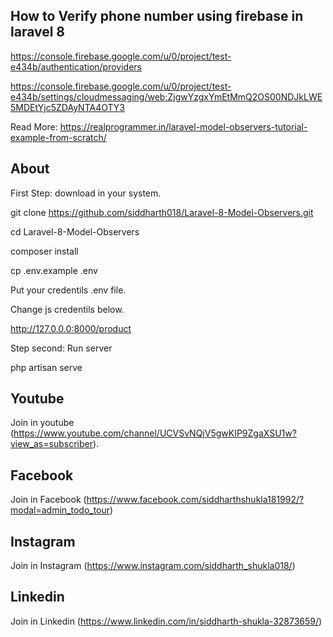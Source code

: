 ## How to Verify phone number using firebase in laravel 8

https://console.firebase.google.com/u/0/project/test-e434b/authentication/providers


https://console.firebase.google.com/u/0/project/test-e434b/settings/cloudmessaging/web:ZjgwYzgxYmEtMmQ2OS00NDJkLWE5MDEtYjc5ZDAyNTA4OTY3

Read More: https://realprogrammer.in/laravel-model-observers-tutorial-example-from-scratch/
## About

First Step: download in your system.

git clone https://github.com/siddharth018/Laravel-8-Model-Observers.git

cd Laravel-8-Model-Observers

composer install

cp .env.example .env

Put your credentils .env file.

Change js credentils below.

http://127.0.0.0:8000/product

Step second: Run server

php artisan serve

## Youtube
Join in youtube
(https://www.youtube.com/channel/UCVSvNQjV5gwKIP9ZgaXSU1w?view_as=subscriber).

## Facebook
Join in Facebook
(https://www.facebook.com/siddharthshukla181992/?modal=admin_todo_tour)

## Instagram
Join in Instagram
(https://www.instagram.com/siddharth_shukla018/)

## Linkedin
Join in Linkedin
(https://www.linkedin.com/in/siddharth-shukla-32873659/)
